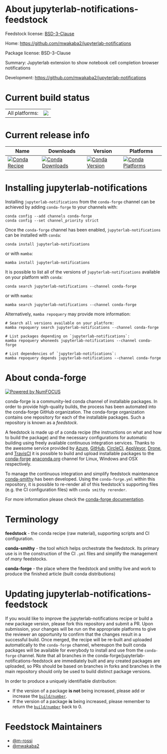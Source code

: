 About jupyterlab-notifications-feedstock
========================================

Feedstock license: [BSD-3-Clause](https://github.com/conda-forge/jupyterlab-notifications-feedstock/blob/main/LICENSE.txt)

Home: https://github.com/mwakaba2/jupyterlab-notifications

Package license: BSD-3-Clause

Summary: Jupyterlab extension to show notebook cell completion browser notifications

Development: https://github.com/mwakaba2/jupyterlab-notifications

Current build status
====================


<table><tr><td>All platforms:</td>
    <td>
      <a href="https://dev.azure.com/conda-forge/feedstock-builds/_build/latest?definitionId=13908&branchName=main">
        <img src="https://dev.azure.com/conda-forge/feedstock-builds/_apis/build/status/jupyterlab-notifications-feedstock?branchName=main">
      </a>
    </td>
  </tr>
</table>

Current release info
====================

| Name | Downloads | Version | Platforms |
| --- | --- | --- | --- |
| [![Conda Recipe](https://img.shields.io/badge/recipe-jupyterlab--notifications-green.svg)](https://anaconda.org/conda-forge/jupyterlab-notifications) | [![Conda Downloads](https://img.shields.io/conda/dn/conda-forge/jupyterlab-notifications.svg)](https://anaconda.org/conda-forge/jupyterlab-notifications) | [![Conda Version](https://img.shields.io/conda/vn/conda-forge/jupyterlab-notifications.svg)](https://anaconda.org/conda-forge/jupyterlab-notifications) | [![Conda Platforms](https://img.shields.io/conda/pn/conda-forge/jupyterlab-notifications.svg)](https://anaconda.org/conda-forge/jupyterlab-notifications) |

Installing jupyterlab-notifications
===================================

Installing `jupyterlab-notifications` from the `conda-forge` channel can be achieved by adding `conda-forge` to your channels with:

```
conda config --add channels conda-forge
conda config --set channel_priority strict
```

Once the `conda-forge` channel has been enabled, `jupyterlab-notifications` can be installed with `conda`:

```
conda install jupyterlab-notifications
```

or with `mamba`:

```
mamba install jupyterlab-notifications
```

It is possible to list all of the versions of `jupyterlab-notifications` available on your platform with `conda`:

```
conda search jupyterlab-notifications --channel conda-forge
```

or with `mamba`:

```
mamba search jupyterlab-notifications --channel conda-forge
```

Alternatively, `mamba repoquery` may provide more information:

```
# Search all versions available on your platform:
mamba repoquery search jupyterlab-notifications --channel conda-forge

# List packages depending on `jupyterlab-notifications`:
mamba repoquery whoneeds jupyterlab-notifications --channel conda-forge

# List dependencies of `jupyterlab-notifications`:
mamba repoquery depends jupyterlab-notifications --channel conda-forge
```


About conda-forge
=================

[![Powered by
NumFOCUS](https://img.shields.io/badge/powered%20by-NumFOCUS-orange.svg?style=flat&colorA=E1523D&colorB=007D8A)](https://numfocus.org)

conda-forge is a community-led conda channel of installable packages.
In order to provide high-quality builds, the process has been automated into the
conda-forge GitHub organization. The conda-forge organization contains one repository
for each of the installable packages. Such a repository is known as a *feedstock*.

A feedstock is made up of a conda recipe (the instructions on what and how to build
the package) and the necessary configurations for automatic building using freely
available continuous integration services. Thanks to the awesome service provided by
[Azure](https://azure.microsoft.com/en-us/services/devops/), [GitHub](https://github.com/),
[CircleCI](https://circleci.com/), [AppVeyor](https://www.appveyor.com/),
[Drone](https://cloud.drone.io/welcome), and [TravisCI](https://travis-ci.com/)
it is possible to build and upload installable packages to the
[conda-forge](https://anaconda.org/conda-forge) [anaconda.org](https://anaconda.org/)
channel for Linux, Windows and OSX respectively.

To manage the continuous integration and simplify feedstock maintenance
[conda-smithy](https://github.com/conda-forge/conda-smithy) has been developed.
Using the ``conda-forge.yml`` within this repository, it is possible to re-render all of
this feedstock's supporting files (e.g. the CI configuration files) with ``conda smithy rerender``.

For more information please check the [conda-forge documentation](https://conda-forge.org/docs/).

Terminology
===========

**feedstock** - the conda recipe (raw material), supporting scripts and CI configuration.

**conda-smithy** - the tool which helps orchestrate the feedstock.
                   Its primary use is in the construction of the CI ``.yml`` files
                   and simplify the management of *many* feedstocks.

**conda-forge** - the place where the feedstock and smithy live and work to
                  produce the finished article (built conda distributions)


Updating jupyterlab-notifications-feedstock
===========================================

If you would like to improve the jupyterlab-notifications recipe or build a new
package version, please fork this repository and submit a PR. Upon submission,
your changes will be run on the appropriate platforms to give the reviewer an
opportunity to confirm that the changes result in a successful build. Once
merged, the recipe will be re-built and uploaded automatically to the
`conda-forge` channel, whereupon the built conda packages will be available for
everybody to install and use from the `conda-forge` channel.
Note that all branches in the conda-forge/jupyterlab-notifications-feedstock are
immediately built and any created packages are uploaded, so PRs should be based
on branches in forks and branches in the main repository should only be used to
build distinct package versions.

In order to produce a uniquely identifiable distribution:
 * If the version of a package **is not** being increased, please add or increase
   the [``build/number``](https://docs.conda.io/projects/conda-build/en/latest/resources/define-metadata.html#build-number-and-string).
 * If the version of a package **is** being increased, please remember to return
   the [``build/number``](https://docs.conda.io/projects/conda-build/en/latest/resources/define-metadata.html#build-number-and-string)
   back to 0.

Feedstock Maintainers
=====================

* [@m-rossi](https://github.com/m-rossi/)
* [@mwakaba2](https://github.com/mwakaba2/)

